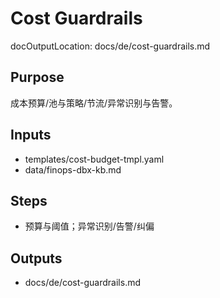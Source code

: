 # Cost Guardrails

docOutputLocation: docs/de/cost-guardrails.md

## Purpose

成本预算/池与策略/节流/异常识别与告警。

## Inputs

- templates/cost-budget-tmpl.yaml
- data/finops-dbx-kb.md

## Steps

- 预算与阈值；异常识别/告警/纠偏

## Outputs

- docs/de/cost-guardrails.md

